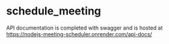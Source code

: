 # schedule_meeting
API documentation is completed with swagger and is hosted at https://nodejs-meeting-scheduler.onrender.com/api-docs/
